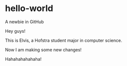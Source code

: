 # hello-world
A newbie in GitHub

Hey guys!

This is Elvis, a Hofstra student major in computer science. 

Now I am making some new changes!

Hahahahahahaha!





